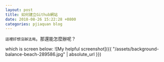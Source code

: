 ```yaml
---
layout: post
title: 如何建立Github網站
date: 2018-08-26 15:22:28 +0800
categories: pjiaquan blog
---
```


`這裡好想沒辦法用`。那還能怎麼辦呢？

which is screen below:
![My helpful screenshot]({{ "/assets/background-balance-beach-289586.jpg" | absolute_url }})